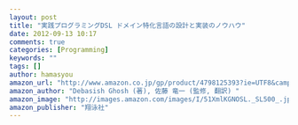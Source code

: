 ```yaml
---
layout: post
title: "実践プログラミングDSL ドメイン特化言語の設計と実装のノウハウ"
date: 2012-09-13 10:17
comments: true
categories: [Programming]
keywords: ""
tags: []
author: hamasyou
amazon_url: "http://www.amazon.co.jp/gp/product/4798125393?ie=UTF8&camp=247&creativeASIN=4798125393&linkCode=xm2&tag=sorehabooks-22"
amazon_author: "Debasish Ghosh (著), 佐藤 竜一 (監修, 翻訳) "
amazon_image: "http://images.amazon.com/images/I/51XmlKGNOSL._SL500_.jpg"
amazon_publisher: "翔泳社"
---
```





<!-- more -->






